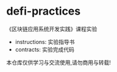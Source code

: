# defi-practices
《区块链应用系统开发实践》课程实验

- instructions: 实验指导书
- contracts: 实验完成代码

本仓库仅供学习与交流使用,请勿商用与转载!